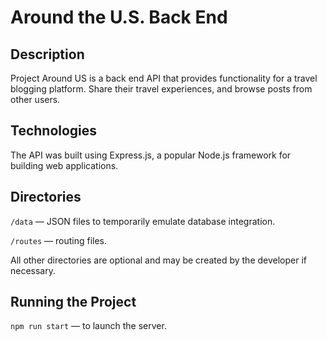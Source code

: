 # Around the U.S. Back End  
  
## Description
Project Around US is a back end API that provides functionality for a travel blogging platform. Share their travel experiences, and browse posts from other users.
## Technologies
The API was built using Express.js, a popular Node.js framework for building web applications.
## Directories  
  
`/data` — JSON files to temporarily emulate database integration.  
  
`/routes` — routing files.  
  
All other directories are optional and may be created by the developer if necessary.   
  
## Running the Project  
  
`npm run start` — to launch the server.  
  




